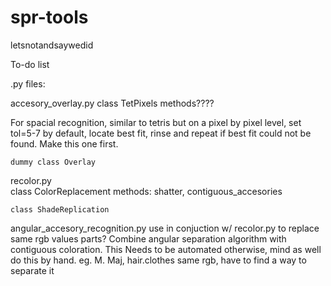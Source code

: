 spr-tools
=========

letsnotandsaywedid

To-do list

.py files:

  accesory_overlay.py
    class TetPixels
      methods????
      
  For spacial recognition, similar to tetris but on a pixel by pixel level, set tol=5-7 by default,
  locate best fit, rinse and repeat if best fit could not be found. Make this one first.
    
    dummy class Overlay
    
  recolor.py  
    class ColorReplacement
      methods: shatter, contiguous_accesories
      
    class ShadeReplication
    
  angular_accesory_recognition.py
    use in conjuction w/ recolor.py to replace same rgb values parts? 
    Combine angular separation algorithm with contiguous coloration. This
    Needs to be automated otherwise, mind as well do this by hand.
    eg. M. Maj, hair.clothes same rgb, have to find a way to separate it
